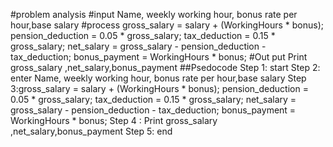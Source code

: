 #problem analysis
#input
Name, weekly working hour, bonus rate per hour,base salary 
#process
gross_salary = salary + (WorkingHours * bonus);
 pension_deduction = 0.05 * gross_salary;
 tax_deduction = 0.15 * gross_salary;
 net_salary = gross_salary - pension_deduction - tax_deduction;
 bonus_payment = WorkingHours * bonus;
#Out put 
Print gross_salary ,net_salary,bonus_payment
##Psedocode 
Step 1: start
Step 2: enter Name, weekly working hour, bonus rate per hour,base salary
Step 3:gross_salary = salary + (WorkingHours * bonus);
 pension_deduction = 0.05 * gross_salary;
 tax_deduction = 0.15 * gross_salary;
 net_salary = gross_salary - pension_deduction - tax_deduction;
 bonus_payment = WorkingHours * bonus;
Step 4 : Print gross_salary ,net_salary,bonus_payment
Step 5: end